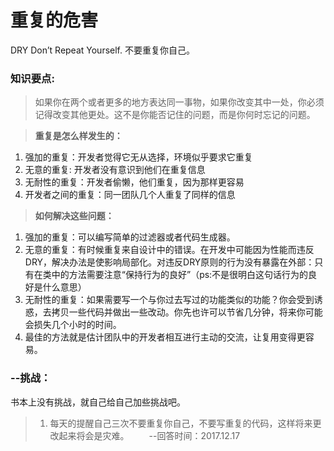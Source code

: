 # 重复的危害
DRY   Don’t Repeat Yourself.   不要重复你自己。
### 知识要点:
> 如果你在两个或者更多的地方表达同一事物，如果你改变其中一处，你必须记得改变其他更处。这不是你能否记住的问题，而是你何时忘记的问题。

> **重复是怎么样发生的：**
1. 强加的重复：开发者觉得它无从选择，环境似乎要求它重复
2. 无意的重复: 开发者没有意识到他们在重复信息
3. 无耐性的重复：开发者偷懒，他们重复，因为那样更容易
4. 开发者之间的重复：同一团队几个人重复了同样的信息

> **如何解决这些问题：**
1. 强加的重复：可以编写简单的过滤器或者代码生成器。
2. 无意的重复：有时候重复来自设计中的错误。在开发中可能因为性能而违反DRY，解决办法是使影响局部化。对违反DRY原则的行为没有暴露在外部：只有在类中的方法需要注意“保持行为的良好”（ps:不是很明白这句话行为的良好是什么意思）
3. 无耐性的重复：如果需要写一个与你过去写过的功能类似的功能？你会受到诱惑，去拷贝一些代码并做出一些改动。你先也许可以节省几分钟，将来你可能会损失几个小时的时间。
4. 最佳的方法就是估计团队中的开发者相互进行主动的交流，让复用变得更容易。

### --挑战：
书本上没有挑战，就自己给自己加些挑战吧。
> 1. 每天的提醒自己三次不要重复你自己，不要写重复的代码，这样将来更改起来将会是灾难。
&emsp;&emsp;--回答时间：2017.12.17